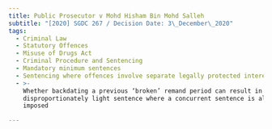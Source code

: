 ```yaml
---
title: Public Prosecutor v Mohd Hisham Bin Mohd Salleh
subtitle: "[2020] SGDC 267 / Decision Date: 3\_December\_2020"
tags:
  - Criminal Law
  - Statutory Offences
  - Misuse of Drugs Act
  - Criminal Procedure and Sentencing
  - Mandatory minimum sentences
  - Sentencing where offences involve separate legally protected interests
  - >-
    Whether backdating a previous ‘broken’ remand period can result in a
    disproportionately light sentence where a concurrent sentence is also
    imposed

---
```

